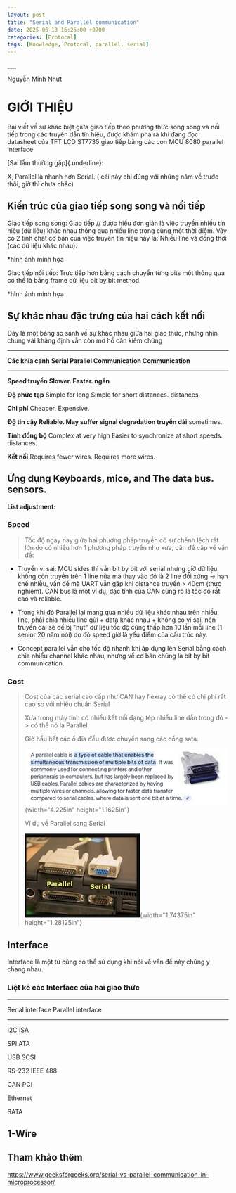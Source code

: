 ```yaml
---
layout: post
title: "Serial and Parallel communication"
date: 2025-06-13 16:26:00 +0700
categories: [Protocal]
tags: [Knowledge, Protocal, parallel, serial]
---
```

**\_\_\_**

Nguyễn Minh Nhựt

# GIỚI THIỆU

Bài viết về sự khác biệt giữa giao tiếp theo phương thức song song và
nối tiếp trong các truyền dẫn tín hiệu, được khám phá ra khi đang đọc
datasheet của TFT LCD ST7735 giao tiếp bằng các con MCU 8080 parallel
interface

[Sai lầm thường gặp]{.underline}:

X, Parallel là nhanh hơn Serial. ( cái này chỉ đúng với những năm về
trước thôi, giờ thì chưa chắc)

## Kiến trúc của giao tiếp song song và nối tiếp

Giao tiếp song song: Giao tiếp // được hiểu đơn giản là việc truyền
nhiều tín hiệu (dữ liệu) khác nhau thông qua nhiều line trong cùng một
thời điểm. Vậy có 2 tính chất cơ bản của việc truyền tín hiệu này là:
Nhiều line và đồng thời (các dữ liệu khác nhau).

\*hình ảnh minh họa

Giao tiếp nối tiếp: Trực tiếp hơn bằng cách chuyển từng bits một thông
qua có thể là bằng frame dữ liệu bit by bit method.

\*hình ảnh minh họa

## Sự khác nhau đặc trưng của hai cách kết nối

Đây là một bảng so sánh về sự khác nhau giữa hai giao thức, nhưng nhìn
chung vài khẳng định vẫn còn mơ hồ cần kiểm chứng

  ------------------------------------------------------------------------
  **Các khía cạnh**  **Serial              **Parallel Communication**
                     Communication**       
  ------------------ --------------------- -------------------------------
  **Speed truyền     Slower.               Faster.
  ngắn**                                   

  **Độ phức tạp**    Simple for long       Simple for short distances.
                     distances.            

  **Chi phí**        Cheaper.              Expensive.

  **Độ tin cậy       Reliable.             May suffer signal degradation
  truyền dài**                             sometimes.

  **Tính đồng bộ**   Complex at very high  Easier to synchronize at short
                     speeds.               distances.

  **Kết nối**        Requires fewer wires. Requires more wires.

  **Ứng dụng**       Keyboards, mice, and  The data bus.
                     sensors.              
  ------------------------------------------------------------------------

**List adjustment:**

### Speed 

> Tốc độ ngày nay giữa hai phương pháp truyền có sự chênh lệch rất lớn
> do có nhiều hơn 1 phương pháp truyền như xưa, cần đề cập về vấn đề:

- Truyền vi sai: MCU sides thì vẫn bit by bit với serial nhưng giờ dữ
  liệu không còn truyền trên 1 line nữa mà thay vào đó là 2 line đối
  xứng -\> hạn chế nhiễu, vấn đề mà UART vẫn gặp khi distance truyền \>
  40cm (thực nghiệm). CAN bus là một ví dụ, đặc tính của CAN cũng rõ là
  tốc độ rất cao và reliable.

- Trong khi đó Parallel lại mang quá nhiều dữ liệu khác nhau trên nhiều
  line, phải chia nhiều line gửi + data khác nhau + không có vi sai, nên
  truyền dài sẽ dể bị "hụt" dữ liệu tốc độ cũng thấp hơn 10 lần mỗi line
  (1 senior 20 năm nói) do đó speed giờ là yếu điểm của cấu trúc này.

- Concept parallel vẫn cho tốc độ nhanh khi áp dụng lên Serial bằng cách
  chia nhiều channel khác nhau, nhưng về cơ bản chúng là bit by bit
  communication.

### Cost

> Cost của các serial cao cấp như CAN hay flexray có thể có chi phí rất
> cao so với nhiều chuẩn Serial
>
> Xưa trong máy tính có nhiều kết nối dạng tép nhiều line dẫn trong đó
> -\> có thể nó la Parallel
>
> Giờ hầu hết các ổ đĩa đều được chuyển sang các cổng sata.
>
> ![](/assets/img/parallel_to_serial_port.png){width="4.225in" height="1.1625in"}
>
> Ví dụ về Parallel sang Serial
>
> ![](/assets/img/parallel_to_serial_port_1.png){width="1.74375in" height="1.28125in"}

## Interface

Interface là một từ cũng có thể sử dụng khi nói về vấn đề này chúng y
chang nhau.

### Liệt kê các Interface của hai giao thức 

  -----------------------------------------------------------------------
  Serial interface                   Parallel interface
  ---------------------------------- ------------------------------------
  I2C                                ISA

  SPI                                ATA

  USB                                SCSI

  RS-232                             IEEE 488

  CAN                                PCI

  Ethernet                           

  SATA                               

  1-Wire                             
  -----------------------------------------------------------------------

## Tham khảo thêm

https://www.geeksforgeeks.org/serial-vs-parallel-communication-in-microprocessor/
